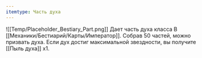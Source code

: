 ```yaml
---
itemtype: Часть духа
---
```

![[Temp/Placeholder_Bestiary_Part.png]]
Дает часть духа класса B [[Механики/Бестиарий/Карты/Император]]. Собрав 50 частей, можно призвать духа. Если дух достиг максимальной звездности, вы получите [[Пыль духа]] х1.
